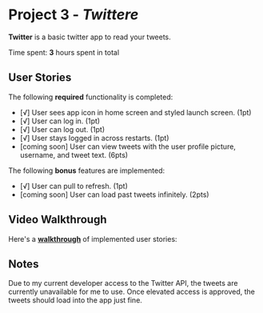 # Project 3 - *Twittere*

**Twitter** is a basic twitter app to read your tweets.

Time spent: **3** hours spent in total

## User Stories

The following **required** functionality is completed:

- [√] User sees app icon in home screen and styled launch screen. (1pt)
- [√] User can log in. (1pt)
- [√] User can log out. (1pt)
- [√] User stays logged in across restarts. (1pt)
- [coming soon] User can view tweets with the user profile picture, username, and tweet text. (6pts)

The following **bonus** features are implemented:

- [√] User can pull to refresh. (1pt)
- [coming soon] User can load past tweets infinitely. (2pts)

## Video Walkthrough

Here's a <a href="https://imgur.com/a/QgwQC5g/fullscreen"
target="_blank">
    <strong>walkthrough</strong></a> of implemented user stories:

## Notes

Due to my current developer access to the Twitter API, the tweets are currently unavailable for me to use. Once elevated access is approved, the tweets should load into the app just fine.


